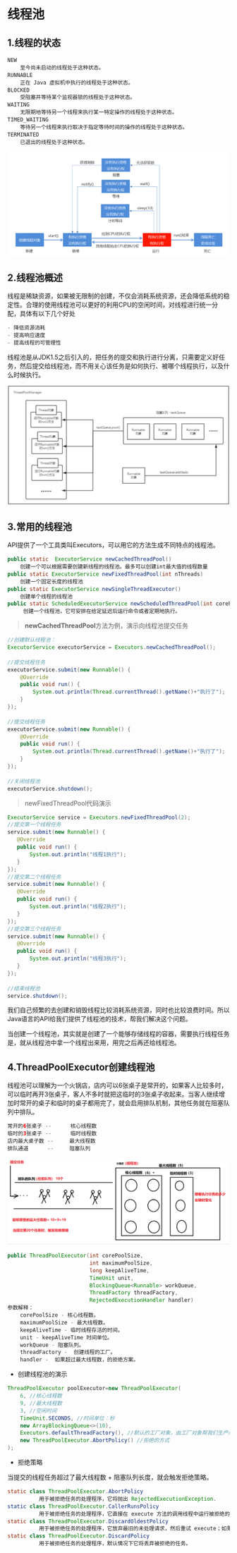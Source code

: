 # 线程池

## 1.线程的状态

```java
NEW
	至今尚未启动的线程处于这种状态。 
RUNNABLE
	正在 Java 虚拟机中执行的线程处于这种状态。 
BLOCKED
	受阻塞并等待某个监视器锁的线程处于这种状态。 
WAITING
	无限期地等待另一个线程来执行某一特定操作的线程处于这种状态。 
TIMED_WAITING
	等待另一个线程来执行取决于指定等待时间的操作的线程处于这种状态。 
TERMINATED
	已退出的线程处于这种状态。 
```

![1603510020906](assets/1603510020906.png)

## 2.线程池概述

线程是稀缺资源，如果被无限制的创建，不仅会消耗系统资源，还会降低系统的稳定性。合理的使用线程池可以更好的利用CPU的空闲时间，对线程进行统一分配，具体有以下几个好处

```java
- 降低资源消耗
- 提高响应速度
- 提高线程的可管理性
```



线程池是从JDK1.5之后引入的，把任务的提交和执行进行分离，只需要定义好任务，然后提交给线程池，而不用关心该任务是如何执行、被哪个线程执行，以及什么时候执行。 

![1585126185231](assets/1585126185231.png)

## 3.常用的线程池

API提供了一个工具类叫Executors，可以用它的方法生成不同特点的线程池。

```java
public static  ExecutorService newCachedThreadPool() 
    创建一个可以根据需要创建新线程的线程池。最多可以创建int最大值的线程数量
public static ExecutorService newFixedThreadPool(int nThreads)  
    创建一个固定长度的线程池
public static ExecutorService newSingleThreadExecutor() 
 	创建单个线程的线程池
public static ScheduledExecutorService newScheduledThreadPool(int corePoolSize) 
     创建一个线程池，它可安排在给定延迟后运行命令或者定期地执行。 
```

> **newCachedThreadPool**方法为例，演示向线程池提交任务

```java
//创建默认线程池：
ExecutorService executorService = Executors.newCachedThreadPool();

//提交线程任务
executorService.submit(new Runnable() {
    @Override
    public void run() {
        System.out.println(Thread.currentThread().getName()+"执行了");
    }
});

//提交线程任务
executorService.submit(new Runnable() {
    @Override
    public void run() {
        System.out.println(Thread.currentThread().getName()+"执行了");
    }
});

//关闭线程池
executorService.shutdown();
```



> newFixedThreadPool代码演示

```java
ExecutorService service = Executors.newFixedThreadPool(2);
//提交第一个线程任务
service.submit(new Runnable() {
   @Override
   public void run() {
       System.out.println("线程1执行");
   }
});
//提交第二个线程任务
service.submit(new Runnable() {
   @Override
   public void run() {
       System.out.println("线程2执行");
   }
});
//提交第三个线程任务
service.submit(new Runnable() {
   @Override
   public void run() {
       System.out.println("线程3执行");
   }
});

//结束线程池
service.shutdown();
```

我们自己频繁的去创建和销毁线程比较消耗系统资源，同时也比较浪费时间。所以Java语言的API给我们提供了线程池的技术，帮我们解决这个问题。 

当创建一个线程池，其实就是创建了一个能够存储线程的容器，需要执行线程任务是，就从线程池中拿一个线程出来用，用完之后再还给线程池。 

## 4.ThreadPoolExecutor创建线程池

线程池可以理解为一个火锅店，店内可以6张桌子是常开的，如果客人比较多时，可以临时再开3张桌子，客人不多时就把这临时的3张桌子收起来。当客人继续增加时常开的桌子和临时的桌子都用完了，就会启用排队机制，其他任务就在阻塞队列中排队。 

```java
常开的6张桌子	--   	核心线程数
临时的3张桌子	-- 		临时线程数
店内最大桌子数 -- 	   最大线程数
排队通道	  -- 	 阻塞队列
```

![1603523388946](assets/1603523388946.png)

```java
public ThreadPoolExecutor(int corePoolSize,
                          int maximumPoolSize,
                          long keepAliveTime,
                          TimeUnit unit,
                          BlockingQueue<Runnable> workQueue,
                          ThreadFactory threadFactory,
                          RejectedExecutionHandler handler)
参数解释：
    corePoolSize - 核心线程数。
    maximumPoolSize - 最大线程数。
    keepAliveTime - 临时线程存活的时间。
    unit - keepAliveTime 时间单位。
    workQueue - 阻塞队列。
    threadFactory -  创建线程的工厂。
    handler -  如果超过最大线程数，的拒绝方案。 
```

- 创建线程池的演示

```java
ThreadPoolExecutor poolExecutor=new ThreadPoolExecutor(
    6, //核心线程数
    9, //最大线程数
    3, //空闲时间
    TimeUnit.SECONDS, //时间单位：秒
    new ArrayBlockingQueue<>(10),
    Executors.defaultThreadFactory(), //默认的工厂对象，由工厂对象帮我们生产线程
    new ThreadPoolExecutor.AbortPolicy() //拒绝的方式
);
```

- 拒绝策略

当提交的线程任务超过了最大线程数 + 阻塞队列长度，就会触发拒绝策略。

```java
static class ThreadPoolExecutor.AbortPolicy 
          用于被拒绝任务的处理程序，它将抛出 RejectedExecutionException. 
static class ThreadPoolExecutor.CallerRunsPolicy 
          用于被拒绝任务的处理程序，它直接在 execute 方法的调用线程中运行被拒绝的任务；如果执行程序已关闭，则会丢弃该任务。 
static class ThreadPoolExecutor.DiscardOldestPolicy 
          用于被拒绝任务的处理程序，它放弃最旧的未处理请求，然后重试 execute；如果执行程序已关闭，则会丢弃该任务。 
static class ThreadPoolExecutor.DiscardPolicy 
          用于被拒绝任务的处理程序，默认情况下它将丢弃被拒绝的任务。 
```

